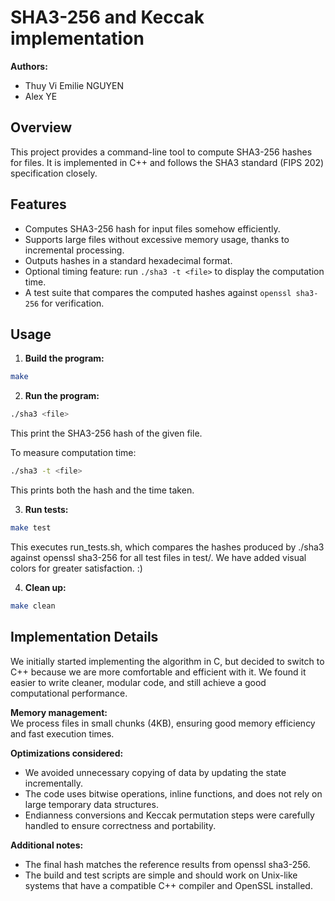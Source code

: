 # SHA3-256 and Keccak implementation

**Authors:**  
- Thuy Vi Emilie NGUYEN
- Alex YE

## Overview

This project provides a command-line tool to compute SHA3-256 hashes for files. It is implemented in C++ and follows the SHA3 standard (FIPS 202) specification closely.

## Features

- Computes SHA3-256 hash for input files somehow efficiently.
- Supports large files without excessive memory usage, thanks to incremental processing.
- Outputs hashes in a standard hexadecimal format.
- Optional timing feature: run `./sha3 -t <file>` to display the computation time.
- A test suite that compares the computed hashes against `openssl sha3-256` for verification.

## Usage

1. **Build the program:**
```sh
make
```
2. **Run the program:**
```sh
./sha3 <file>
```
This print the SHA3-256 hash of the given file.

To measure computation time:
```sh
./sha3 -t <file>
```
This prints both the hash and the time taken.

3. **Run tests:**
```sh
make test
```
This executes run_tests.sh, which compares the hashes produced by ./sha3 against openssl sha3-256 for all test files in test/. We have added visual colors for greater satisfaction. :) 

4. **Clean up:**
```sh
make clean
```

## Implementation Details

We initially started implementing the algorithm in C, but decided to switch to C++ because we are more comfortable and efficient with it. We found it easier to write cleaner, modular code, and still achieve a good computational performance.

**Memory management:**  
We process files in small chunks (4KB), ensuring good memory efficiency and fast execution times.

**Optimizations considered:**
- We avoided unnecessary copying of data by updating the state incrementally.
- The code uses bitwise operations, inline functions, and does not rely on large temporary data structures.
- Endianness conversions and Keccak permutation steps were carefully handled to ensure correctness and portability.

**Additional notes:**
- The final hash matches the reference results from openssl sha3-256.
- The build and test scripts are simple and should work on Unix-like systems that have a compatible C++ compiler and OpenSSL installed.